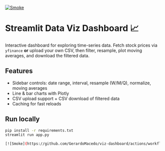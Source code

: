 [![Smoke](https://github.com/GerardoMacedo/viz-dashboard/actions/workflows/smoke.yml/badge.svg)](https://github.com/GerardoMacedo/viz-dashboard/actions/workflows/smoke.yml)


# Streamlit Data Viz Dashboard 📈

Interactive dashboard for exploring time-series data. Fetch stock prices via `yfinance` **or** upload your own CSV, then filter, resample, plot moving averages, and download the filtered data.

## Features
- Sidebar controls: date range, interval, resample (W/M/Q), normalize, moving averages
- Line & bar charts with Plotly
- CSV upload support + CSV download of filtered data
- Caching for fast reloads

## Run locally
```bash
pip install -r requirements.txt
streamlit run app.py

[![Smoke](https://github.com/GerardoMacedo/viz-dashboard/actions/workflows/smoke.yml/badge.svg)](https://github.com/GerardoMacedo/viz-dashboard/actions/workflows/smoke.yml)

